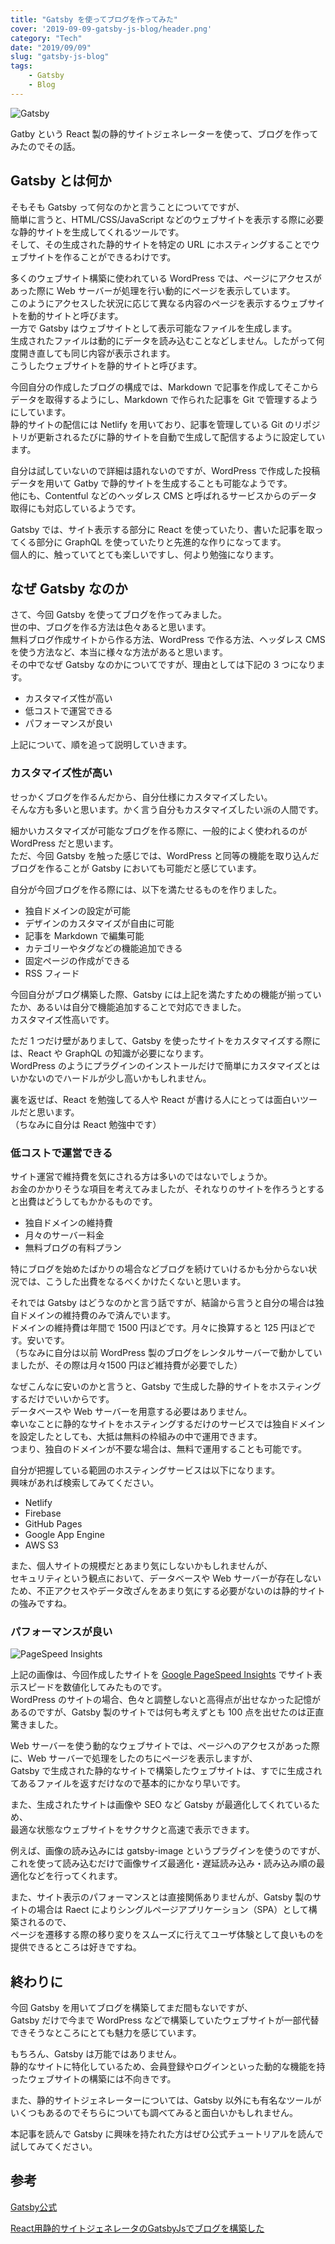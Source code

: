 ```yaml
---
title: "Gatsby を使ってブログを作ってみた"
cover: '2019-09-09-gatsby-js-blog/header.png'
category: "Tech"
date: "2019/09/09"
slug: "gatsby-js-blog"
tags:
    - Gatsby
    - Blog
---
```


![Gatsby](./gatsby.png)

Gatby という React 製の静的サイトジェネレーターを使って、ブログを作ってみたのでその話。

## Gatsby とは何か

そもそも Gatsby って何なのかと言うことについてですが、  
簡単に言うと、HTML/CSS/JavaScript などのウェブサイトを表示する際に必要な静的サイトを生成してくれるツールです。  
そして、その生成された静的サイトを特定の URL にホスティングすることでウェブサイトを作ることができるわけです。

多くのウェブサイト構築に使われている WordPress では、ページにアクセスがあった際に Web サーバーが処理を行い動的にページを表示しています。  
このようにアクセスした状況に応じて異なる内容のページを表示するウェブサイトを動的サイトと呼びます。  
一方で Gatsby はウェブサイトとして表示可能なファイルを生成します。  
生成されたファイルは動的にデータを読み込むことなどしません。したがって何度開き直しても同じ内容が表示されます。  
こうしたウェブサイトを静的サイトと呼びます。

今回自分の作成したブログの構成では、Markdown で記事を作成してそこからデータを取得するようにし、Markdown で作られた記事を Git で管理するようにしています。  
静的サイトの配信には Netlify を用いており、記事を管理している Git のリポジトリが更新されるたびに静的サイトを自動で生成して配信するように設定しています。

自分は試していないので詳細は語れないのですが、WordPress で作成した投稿データを用いて Gatby で静的サイトを生成することも可能なようです。  
他にも、Contentful などのヘッダレス CMS と呼ばれるサービスからのデータ取得にも対応しているようです。

Gatsby では、サイト表示する部分に React を使っていたり、書いた記事を取ってくる部分に GraphQL を使っていたりと先進的な作りになってます。  
個人的に、触っていてとても楽しいですし、何より勉強になります。

## なぜ Gatsby なのか

さて、今回 Gatsby を使ってブログを作ってみました。  
世の中、ブログを作る方法は色々あると思います。  
無料ブログ作成サイトから作る方法、WordPress で作る方法、ヘッダレス CMS を使う方法など、本当に様々な方法があると思います。  
その中でなぜ Gatsby なのかについてですが、理由としては下記の 3 つになります。

- カスタマイズ性が高い
- 低コストで運営できる
- パフォーマンスが良い

上記について、順を追って説明していきます。

### カスタマイズ性が高い

せっかくブログを作るんだから、自分仕様にカスタマイズしたい。  
そんな方も多いと思います。かく言う自分もカスタマイズしたい派の人間です。

細かいカスタマイズが可能なブログを作る際に、一般的によく使われるのが WordPress だと思います。  
ただ、今回 Gatsby を触った感じでは、WordPress と同等の機能を取り込んだブログを作ることが Gatsby においても可能だと感じています。

自分が今回ブログを作る際には、以下を満たせるものを作りました。

- 独自ドメインの設定が可能
- デザインのカスタマイズが自由に可能
- 記事を Markdown で編集可能
- カテゴリーやタグなどの機能追加できる
- 固定ページの作成ができる
- RSS フィード

今回自分がブログ構築した際、Gatsby には上記を満たすための機能が揃っていたか、あるいは自分で機能追加することで対応できました。  
カスタマイズ性高いです。

ただ 1 つだけ壁がありまして、Gatsby を使ったサイトをカスタマイズする際には、React や GraphQL の知識が必要になります。  
WordPress のようにプラグインのインストールだけで簡単にカスタマイズとはいかないのでハードルが少し高いかもしれません。

裏を返せば、React を勉強してる人や React が書ける人にとっては面白いツールだと思います。  
（ちなみに自分は React 勉強中です）

### 低コストで運営できる

サイト運営で維持費を気にされる方は多いのではないでしょうか。  
お金のかかりそうな項目を考えてみましたが、それなりのサイトを作ろうとすると出費はどうしてもかかるものです。

- 独自ドメインの維持費
- 月々のサーバー料金
- 無料ブログの有料プラン

特にブログを始めたばかりの場合などブログを続けていけるかも分からない状況では、こうした出費をなるべくかけたくないと思います。

それでは Gatsby はどうなのかと言う話ですが、結論から言うと自分の場合は独自ドメインの維持費のみで済んでいます。  
ドメインの維持費は年間で 1500 円ほどです。月々に換算すると 125 円ほどです。安いです。  
（ちなみに自分は以前 WordPress 製のブログをレンタルサーバーで動かしていましたが、その際は月々1500 円ほど維持費が必要でした）

なぜこんなに安いのかと言うと、Gatsby で生成した静的サイトをホスティングするだけでいいからです。  
データベースや Web サーバーを用意する必要はありません。  
幸いなことに静的なサイトをホスティングするだけのサービスでは独自ドメインを設定したとしても、大抵は無料の枠組みの中で運用できます。  
つまり、独自のドメインが不要な場合は、無料で運用することも可能です。

自分が把握している範囲のホスティングサービスは以下になります。  
興味があれば検索してみてください。

- Netlify
- Firebase
- GitHub Pages
- Google App Engine
- AWS S3

また、個人サイトの規模だとあまり気にしないかもしれませんが、  
セキュリティという観点において、データベースや Web サーバーが存在しないため、不正アクセスやデータ改ざんをあまり気にする必要がないのは静的サイトの強みですね。

### パフォーマンスが良い

![PageSpeed Insights](./20190909-google-pagespeed-insight-yopinoji-com.png)

上記の画像は、今回作成したサイトを [Google PageSpeed Insights](https://developers.google.com/speed/pagespeed/insights/) でサイト表示スピードを数値化してみたものです。  
WordPress のサイトの場合、色々と調整しないと高得点が出せなかった記憶があるのですが、Gatsby 製のサイトでは何も考えずとも 100 点を出せたのは正直驚きました。

Web サーバーを使う動的なウェブサイトでは、ページへのアクセスがあった際に、Web サーバーで処理をしたのちにページを表示しますが、  
Gatsby で生成された静的なサイトで構築したウェブサイトは、すでに生成されてあるファイルを返すだけなので基本的にかなり早いです。

また、生成されたサイトは画像や SEO など Gatsby が最適化してくれているため、  
最適な状態なウェブサイトをサクサクと高速で表示できます。

例えば、画像の読み込みには gatsby-image というプラグインを使うのですが、  
これを使って読み込むだけで画像サイズ最適化・遅延読み込み・読み込み順の最適化などを行ってくれます。

また、サイト表示のパフォーマンスとは直接関係ありませんが、Gatsby 製のサイトの場合は Raect によりシングルページアプリケーション（SPA）として構築されるので、  
ページを遷移する際の移り変りをスムーズに行えてユーザ体験として良いものを提供できるところは好きですね。

## 終わりに
今回 Gatsby を用いてブログを構築してまだ間もないですが、  
Gatsby だけで今まで WordPress などで構築していたウェブサイトが一部代替できそうなところにとても魅力を感じています。

もちろん、Gatsby は万能ではありません。  
静的なサイトに特化しているため、会員登録やログインといった動的な機能を持ったウェブサイトの構築には不向きです。

また、静的サイトジェネレーターについては、Gatsby 以外にも有名なツールがいくつもあるのでそちらについても調べてみると面白いかもしれません。

本記事を読んで Gatsby に興味を持たれた方はぜひ公式チュートリアルを読んで試してみてください。

## 参考

[Gatsby公式](https://www.gatsbyjs.org)

[React用静的サイトジェネレータのGatsbyJsでブログを構築した](https://tsukamon.com/blogs/2)
